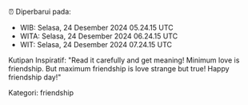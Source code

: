 ⏰ Diperbarui pada:
- WIB: Selasa, 24 Desember 2024 05.24.15 UTC
- WITA: Selasa, 24 Desember 2024 06.24.15 UTC
- WIT: Selasa, 24 Desember 2024 07.24.15 UTC

Kutipan Inspiratif:
"Read it carefully and get meaning! Minimum love is friendship. But maximum friendship is love strange but true! Happy friendship day!"


Kategori: friendship

